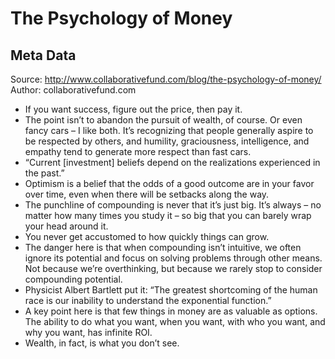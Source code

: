# The Psychology of Money

## Meta Data

Source:  http://www.collaborativefund.com/blog/the-psychology-of-money/ 
Author: collaborativefund.com

- If you want success, figure out the price, then pay it.
- The point isn’t to abandon the pursuit of wealth, of course. Or even fancy cars – I like both. It’s recognizing that people generally aspire to be respected by others, and humility, graciousness, intelligence, and empathy tend to generate more respect than fast cars.
- “Current [investment] beliefs depend on the realizations experienced in the past.”
- Optimism is a belief that the odds of a good outcome are in your favor over time, even when there will be setbacks along the way.
- The punchline of compounding is never that it’s just big. It’s always – no matter how many times you study it – so big that you can barely wrap your head around it.
- You never get accustomed to how quickly things can grow.
- The danger here is that when compounding isn’t intuitive, we often ignore its potential and focus on solving problems through other means. Not because we’re overthinking, but because we rarely stop to consider compounding potential.
- Physicist Albert Bartlett put it: “The greatest shortcoming of the human race is our inability to understand the exponential function.”
- A key point here is that few things in money are as valuable as options. The ability to do what you want, when you want, with who you want, and why you want, has infinite ROI.
- Wealth, in fact, is what you don’t see.
